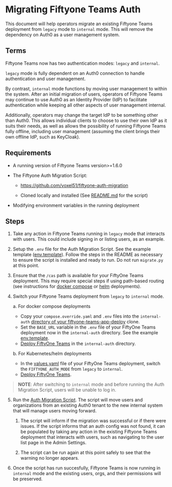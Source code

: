 # Migrating Fiftyone Teams Auth
This document will help operators migrate an existing Fiftyone Teams
deployment from `legacy` mode to `internal` mode. This will remove the
dependency on Auth0 as a user management system.

## Terms
Fiftyone Teams now has two authentication modes: `legacy` and `internal`.

`legacy` mode is fully dependent on an Auth0 connection to handle
authentication and user management.

By contrast, `internal` mode functions by moving user management to within
the system. After an initial migration of users, operators of Fiftyone Teams
may continue to use Auth0 as an Identity Provider (IdP) to facilitate
authentication while keeping all other aspects of user management internal.

Additionally, operators may change the target IdP to be something
other than Auth0. This allows individual clients to choose to use their own
IdP as it suits their needs, as well as allows the possibility of running
Fiftyone Teams fully offline, including user management (assuming the client
brings their own offline IdP, such as KeyCloak).


## Requirements
- A running version of Fiftyone Teams version>=1.6.0

- The Fiftyone Auth Migration Script: 
    - https://github.com/voxel51/fiftyone-auth-migration

    - Cloned locally and installed (See [README.md](./README.md) for the script)

- Modifying environment variables in the running deployment


## Steps

1. Take any action in Fiftyone Teams running in `legacy` mode that interacts
with users. This could include signing in or listing users, as an example.

1. Setup the `.env` file for the Auth Migration Script. See the example template
([env.template](./env.template)). Follow the steps in the README as necessary to ensure the
script is installed and ready to run. Do not run `migrate.py` at this point.

1. Ensure that the `/cas` path is available for your FiftyOne Teams deployment. This may
require special steps if using path-based routing (see instructions for
[docker compose](https://github.com/voxel51/fiftyone-teams-app-deploy/tree/main/docker#central-authentication-service)
or [helm](https://helm.fiftyone.ai/#central-authentication-service) deployments).

4. Switch your Fiftyone Teams
deployment from `legacy` to `internal` mode.

    a. For docker compose deployments

    - Copy your `compose.override.yaml` and `.env` files into the `internal-auth` [directory of your fiftyone-teams-app-deploy](https://github.com/voxel51/fiftyone-teams-app-deploy/tree/main/docker/internal-auth) clone.
    - Set the `BASE_URL` variable in the `.env` file of your FiftyOne Teams deployment now in the `internal-auth` directory.
See the example [env.template](https://github.com/voxel51/fiftyone-teams-app-deploy/blob/main/docker/internal-auth/env.template).
    - [Deploy FiftyOne Teams](https://github.com/voxel51/fiftyone-teams-app-deploy/tree/main/docker#deploying-fiftyone-teams) in the `internal-auth` directory.
  
   b. For Kubernetes/helm deployments

   - In the [values.yaml](https://github.com/voxel51/fiftyone-teams-app-deploy/blob/3c063ba3e72b19df28e331b9353be1cde35829d0/helm/values.yaml#L87) file of your FiftyOne Teams deployment, switch the `FIFTYONE_AUTH_MODE` from `legacy` to `internal`.
   - [Deploy FiftyOne Teams](https://helm.fiftyone.ai/#deploying-fiftyone-teams).

> **NOTE**: After switching to `internal` mode and before running the Auth Migration
> Script, users will be unable to log in.

5. Run the [Auth Migration Script](./README.md#usage). The script will move users and organizations
from an existing Auth0 tenant to the new internal system that will manage users
moving forward. 

    1. The script will inform if the migration was successful or if there were
       issues. If the script informs that an auth config was not found, it can be
       populated by taking any action in the existing Fiftyone Teams deployment that
       interacts with users, such as navigating to the user list page in the Admin
       Settings.

    2. The script can be run again at this point safely to see that the warning
       no longer appears. 

6. Once the script has run succesfully, Fiftyone Teams is now running in 
`internal` mode and the existing users, orgs, and their permissions
will be preserved.

